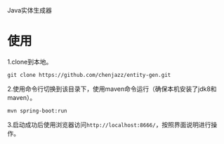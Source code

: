 Java实体生成器

# 使用
1.clone到本地。
```
git clone https://github.com/chenjazz/entity-gen.git
```

2.使用命令行切换到该目录下，使用maven命令运行（确保本机安装了jdk8和maven）。
```
mvn spring-boot:run
```

3.启动成功后使用浏览器访问`http://localhost:8666/`，按照界面说明进行操作。
